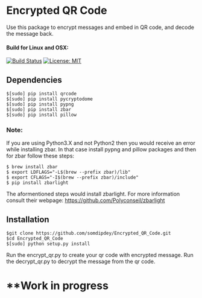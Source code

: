 # Encrypted QR Code

Use this package to encrypt messages and embed in QR code, and decode the message back.

#### Build for Linux and OSX:
[![Build Status](https://travis-ci.org/somdipdey/Encrypted_QR_Code.svg?branch=master)](https://travis-ci.org/somdipdey/Encrypted_QR_Code)
[![License: MIT](https://img.shields.io/badge/License-MIT-red.svg)](https://github.com/somdipdey/Encrypted_QR_Code/blob/master/LICENSE)

## Dependencies

	$[sudo] pip install qrcode
	$[sudo] pip install pycryptodome
	$[sudo] pip install pypng
	$[sudo] pip install zbar
	$[sudo] pip install pillow

### Note:

If you are using Python3.X and not Python2 then you would receive an error while installing zbar. In that case install pypng and pillow packages and then for zbar follow these steps:

	$ brew install zbar
	$ export LDFLAGS="-L$(brew --prefix zbar)/lib"
	$ export CFLAGS="-I$(brew --prefix zbar)/include"
	$ pip install zbarlight

The aformentioned steps would install zbarlight. For more information consult their webpage: https://github.com/Polyconseil/zbarlight 

## Installation

	$git clone https://github.com/somdipdey/Encrypted_QR_Code.git
	$cd Encrypted_QR_Code
	$[sudo] python setup.py install

Run the encrypt_qr.py to create your qr code with encrypted message.
Run the decrypt_qr.py to decrypt the message from the qr code.

# **Work in progress